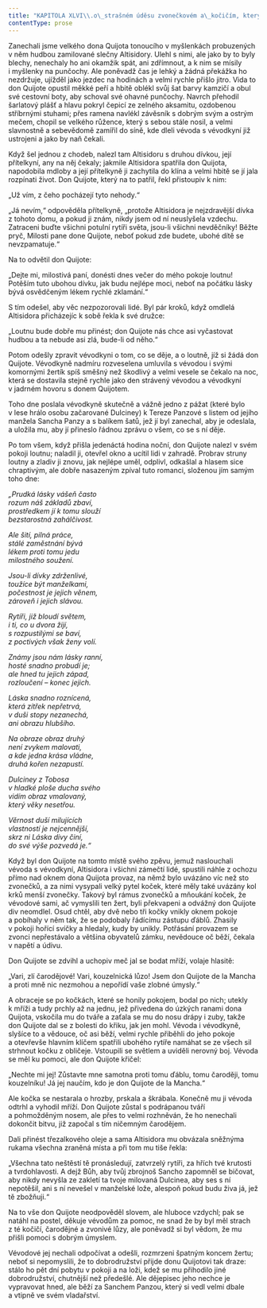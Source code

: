 ```yaml
---
title: "KAPITOLA XLVI\\.o\_strašném úděsu zvonečkovém a\_kočičím, který zažil don\_Quijote za hovoru o\_vášni zamilované Altisidory\\."
contentType: prose
---
```


Zanechali jsme velkého dona Quijota tonoucího v myšlenkách probuzených v něm hudbou zamilované slečny Altisidory. Ulehl s nimi, ale jako by to byly blechy, nenechaly ho ani okamžik spát, ani zdřímnout, a k nim se mísily i myšlenky na punčochy. Ale poněvadž čas je lehký a žádná překážka ho nezdržuje, ujížděl jako jezdec na hodinách a velmi rychle přišlo jitro. Vida to don Quijote opustil měkké peří a hbitě oblékl svůj šat barvy kamzičí a obul své cestovní boty, aby schoval své ohavné punčochy. Navrch přehodil šarlatový plášť a hlavu pokryl čepicí ze zelného aksamitu, ozdobenou stříbrnými stuhami; přes ramena navlékl závěsník s dobrým svým a ostrým mečem, chopil se velkého růžence, který s sebou stále nosil, a velmi slavnostně a sebevědomě zamířil do síně, kde dleli vévoda s vévodkyní již ustrojeni a jako by naň čekali.

Když šel jednou z chodeb, nalezl tam Altisidoru s druhou dívkou, její přítelkyní, any na něj čekaly; jakmile Altisidora spatřila don Quijota, napodobila mdloby a její přítelkyně ji zachytila do klína a velmi hbitě se jí jala rozpínati život. Don Quijote, který na to patřil, řekl přistoupiv k nim:

„Už vím, z čeho pocházejí tyto nehody.“

„Já nevím,“ odpověděla přítelkyně, „protože Altisidora je nejzdravější dívka z tohoto domu, a pokud ji znám, nikdy jsem od ní neuslyšela vzdechu. Zatraceni buďte všichni potulní rytíři světa, jsou-li všichni nevděčníky! Běžte pryč, Milosti pane done Quijote, neboť pokud zde budete, ubohé dítě se nevzpamatuje.“

Na to odvětil don Quijote:

„Dejte mi, milostivá paní, donésti dnes večer do mého pokoje loutnu! Potěším tuto ubohou dívku, jak budu nejlépe moci, neboť na počátku lásky bývá osvědčeným lékem rychlé zklamání.“

S tím odešel, aby věc nezpozorovali lidé. Byl pár kroků, když omdlelá Altisidora přicházejíc k sobě řekla k své družce:

„Loutnu bude dobře mu přinést; don Quijote nás chce asi vyčastovat hudbou a ta nebude asi zlá, bude-li od něho.“

Potom odešly zpravit vévodkyni o tom, co se děje, a o loutně, jíž si žádá don Quijote. Vévodkyně nadmíru rozveselena umluvila s vévodou i svými komornými žertík spíš směšný než škodlivý a velmi vesele se čekalo na noc, která se dostavila stejně rychle jako den strávený vévodou a vévodkyní v jadrném hovoru s donem Quijotem.

Toho dne poslala vévodkyně skutečně a vážně jedno z pážat (které bylo v lese hrálo osobu začarované Dulciney) k Tereze Panzové s listem od jejího manžela Sancha Panzy a s balíkem šatů, jež jí byl zanechal, aby je odeslala, a uložila mu, aby jí přineslo řádnou zprávu o všem, co se s ní děje.

Po tom všem, když přišla jedenáctá hodina noční, don Quijote nalezl v svém pokoji loutnu; naladil ji, otevřel okno a ucítil lidi v zahradě. Probrav struny loutny a zladiv ji znovu, jak nejlépe uměl, odplivl, odkašlal a hlasem sice chraptivým, ale dobře nasazeným zpíval tuto romanci, složenou jím samým toho dne:

_„Prudká lásky vášeň často  
rozum náš základů zbaví,  
prostředkem jí k tomu slouží  
bezstarostná zahálčivost._

_Ale šití, pilná práce,  
stálé zaměstnání bývá  
lékem proti tomu jedu  
milostného soužení._

_Jsou-li dívky zdrženlivé,  
toužíce být manželkami,  
počestnost je jejich věnem,  
zároveň i jejich slávou._

_Rytíři, již bloudí světem,  
i ti, co u dvora žijí,  
s rozpustilými se baví,  
z poctivých však ženy volí._

_Známy jsou nám lásky ranní,  
hosté snadno probudí je;  
ale hned tu jejich západ,  
rozloučení – konec jejich._

_Láska snadno roznícená,  
která zítřek nepřetrvá,  
v duši stopy nezanechá,  
ani obrazu hlubšího._

_Na obraze obraz druhý  
není zvykem malovati,  
a kde jedna krása vládne,  
druhá kořen nezapustí._

_Dulciney z Tobosa  
v hladké ploše ducha svého  
vidím obraz vmalovaný,  
který věky nesetřou._

_Věrnost duší milujících  
vlastností je nejcennější,  
skrz ni Láska divy činí,  
do své výše pozvedá je.“_

Když byl don Quijote na tomto místě svého zpěvu, jemuž naslouchali vévoda s vévodkyní, Altisidora i všichni zámečtí lidé, spustili náhle z ochozu přímo nad oknem dona Quijota provaz, na němž bylo uvázáno víc než sto zvonečků, a za nimi vysypali velký pytel koček, které měly také uvázány kol krků menší zvonečky. Takový byl rámus zvonečků a mňoukání koček, že vévodové sami, ač vymyslili ten žert, byli překvapeni a odvážný don Quijote div neomdlel. Osud chtěl, aby dvě nebo tři kočky vnikly oknem pokoje a pobíhaly v něm tak, že se podobaly řádícímu zástupu ďáblů. Zhasily v pokoji hořící svíčky a hledaly, kudy by unikly. Potřásání provazem se zvonci nepřestávalo a většina obyvatelů zámku, nevědouce oč běží, čekala v napětí a údivu.

Don Quijote se zdvihl a uchopiv meč jal se bodat mříží, volaje hlasitě:

„Vari, zlí čarodějové! Vari, kouzelnická lůzo! Jsem don Quijote de la Mancha a proti mně nic nezmohou a nepořídí vaše zlobné úmysly.“

A obraceje se po kočkách, které se honily pokojem, bodal po nich; utekly k mříži a tudy prchly až na jednu, jež přivedena do úzkých ranami dona Quijota, vskočila mu do tváře a zaťala se mu do nosu drápy i zuby, takže don Quijote dal se z bolesti do křiku, jak jen mohl. Vévoda i vévodkyně, slyšíce to a vědouce, oč asi běží, velmi rychle přiběhli do jeho pokoje a otevřevše hlavním klíčem spatřili ubohého rytíře namáhat se ze všech sil strhnout kočku z obličeje. Vstoupili se světlem a uviděli nerovný boj. Vévoda se měl ku pomoci, ale don Quijote křičel:

„Nechte mi jej! Zůstavte mne samotna proti tomu ďáblu, tomu čaroději, tomu kouzelníku! Já jej naučím, kdo je don Quijote de la Mancha.“

Ale kočka se nestarala o hrozby, prskala a škrábala. Konečně mu ji vévoda odtrhl a vyhodil mříží. Don Quijote zůstal s podrápanou tváří a pohmožděným nosem, ale přes to velmi rozhněván, že ho nenechali dokončit bitvu, již započal s tím ničemným čarodějem.

Dali přinést třezalkového oleje a sama Altisidora mu obvázala sněžnýma rukama všechna zraněná místa a při tom mu tiše řekla:

„Všechna tato neštěstí tě pronásledují, zatvrzelý rytíři, za hřích tvé krutosti a tvrdohlavosti. A dejž Bůh, aby tvůj zbrojnoš Sancho zapomněl se bičovat, aby nikdy nevyšla ze zakletí ta tvoje milovaná Dulcinea, aby ses s ní nepotěšil, ani s ní nevešel v manželské lože, alespoň pokud budu živa já, jež tě zbožňuji.“

Na to vše don Quijote neodpověděl slovem, ale hluboce vzdychl; pak se natáhl na postel, děkuje vévodům za pomoc, ne snad že by byl měl strach z té kočičí, čarodějné a zvonivé lůzy, ale poněvadž si byl vědom, že mu přišli pomoci s dobrým úmyslem.

Vévodové jej nechali odpočívat a odešli, rozmrzeni špatným koncem žertu; neboť si nepomyslili, že to dobrodružství přijde donu Quijotovi tak draze: stálo ho pět dní pobytu v pokoji a na loži, kdež se mu přihodilo jiné dobrodružství, chutnější než předešlé. Ale dějepisec jeho nechce je vypravovat hned, ale běží za Sanchem Panzou, který si vedl velmi dbale a vtipně ve svém vladařství.
